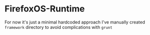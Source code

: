 # FirefoxOS-Runtime

For now it's just a minimal hardcoded approach
I've manually created `framework` directory to avoid complications with `grunt`
